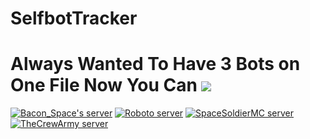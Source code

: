 # SelfbotTracker
# Always Wanted To Have 3 Bots on One File Now You Can <a href="https://nodei.co/npm/selfbottracker/"><img src="https://nodei.co/npm/selfbottracker.png?downloads=true&stars=true"></a>

<a href="https://discord.gg/0X6sQJODTVaidlUk"><img src="https://discordapp.com/api/guilds/95608213499555840/widget.png?style=banner2" alt="Bacon_Space's server"></a>
<a href="https://discord.gg/Se3MU5Y"><img src="https://discordapp.com/api/guilds/269938400247808000/widget.png?style=banner2" alt="Roboto server"></a>
<a href="https://discord.gg/0136ru8Lh8XApO08R"><img src="https://discordapp.com/api/guilds/188008206356840459/widget.png?style=banner2" alt="SpaceSoldierMC server"></a>
<a href="https://discord.gg/TYMCMX2"><img src="https://discordapp.com/api/guilds/220609074583175168/widget.png?style=banner2" alt="TheCrewArmy server"></a>
